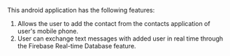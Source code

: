 This android application has the following features:
1. Allows the user to add the contact from the contacts application of user's mobile phone.
2. User can exchange text messages with added user in real time through the Firebase Real-time Database feature. 
